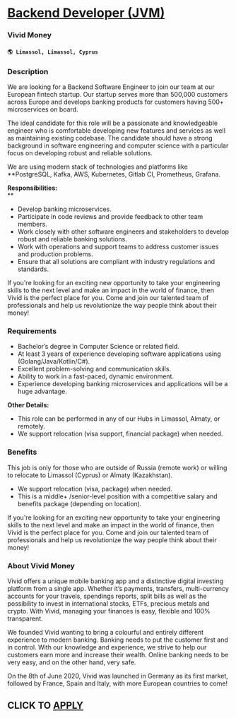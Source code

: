 # [Backend Developer (JVM)](https://www.remotewlb.com/apply/backend-developer-jvm)  
### Vivid Money  
#### `🌎 Limassol, Limassol, Cyprus`  

### **Description**

We are looking for a Backend Software Engineer to join our team at our European fintech startup. Our startup serves more than 500,000 customers across Europe and develops banking products for customers having 500+ microservices on board.

The ideal candidate for this role will be a passionate and knowledgeable engineer who is comfortable developing new features and services as well as maintaining existing codebase. The candidate should have a strong background in software engineering and computer science with a particular focus on developing robust and reliable solutions.

We are using modern stack of technologies and platforms like **PostgreSQL, Kafka, AWS, Kubernetes, Gitlab CI, Prometheus, Grafana.  
  
 **Responsibilities:**  
**

  * Develop banking microservices.
  * Participate in code reviews and provide feedback to other team members.
  * Work closely with other software engineers and stakeholders to develop robust and reliable banking solutions.
  * Work with operations and support teams to address customer issues and production problems.
  * Ensure that all solutions are compliant with industry regulations and standards.

If you're looking for an exciting new opportunity to take your engineering skills to the next level and make an impact in the world of finance, then Vivid is the perfect place for you. Come and join our talented team of professionals and help us revolutionize the way people think about their money!

###  **Requirements**

  * Bachelor’s degree in Computer Science or related field.
  * At least 3 years of experience developing software applications using (Golang/Java/Kotlin/C#).
  * Excellent problem-solving and communication skills.
  * Ability to work in a fast-paced, dynamic environment.
  * Experience developing banking microservices and applications will be a huge advantage.

**Other Details:**

  * This role can be performed in any of our Hubs in Limassol, Almaty, or remotely.
  * We support relocation (visa support, financial package) when needed.

### **Benefits**

This job is only for those who are outside of Russia (remote work) or willing to relocate to Limassol (Cyprus) or Almaty (Kazakhstan).

  * We support relocation (visa, package) when needed.
  * This is a middle+ /senior-level position with a competitive salary and benefits package (depending on location).

If you're looking for an exciting new opportunity to take your engineering skills to the next level and make an impact in the world of finance, then Vivid is the perfect place for you. Come and join our talented team of professionals and help us revolutionize the way people think about their money!

###  **About Vivid Money**

Vivid offers a unique mobile banking app and a distinctive digital investing platform from a single app. Whether it’s payments, transfers, multi-currency accounts for your travels, spendings reports, split bills as well as the possibility to invest in international stocks, ETFs, precious metals and crypto. With Vivid, managing your finances is easy, flexible and 100% transparent.

  

We founded Vivid wanting to bring a colourful and entirely different experience to modern banking. Banking needs to put the customer first and in control. With our knowledge and experience, we strive to help our customers earn more and increase their wealth. Online banking needs to be very easy, and on the other hand, very safe.

  

On the 8th of June 2020, Vivid was launched in Germany as its first market, followed by France, Spain and Italy, with more European countries to come!

  
## CLICK TO [APPLY](https://www.remotewlb.com/apply/backend-developer-jvm)

